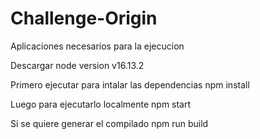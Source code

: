 # Challenge-Origin

Aplicaciones necesarios para la ejecucion

Descargar node version v16.13.2 

Primero ejecutar para intalar las dependencias 
npm install  

Luego para ejecutarlo localmente
npm start

Si se quiere generar el compilado
npm run build

